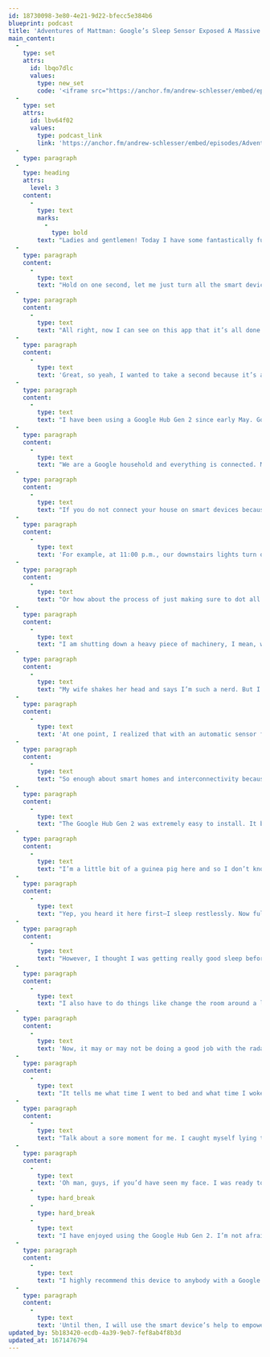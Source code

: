 ```yaml
---
id: 18730098-3e80-4e21-9d22-bfecc5e384b6
blueprint: podcast
title: 'Adventures of Mattman: Google’s Sleep Sensor Exposed A Massive Lie'
main_content:
  -
    type: set
    attrs:
      id: lbqo7dlc
      values:
        type: new_set
        code: '<iframe src="https://anchor.fm/andrew-schlesser/embed/episodes/Adventures-of-Mattman-Googles-Sleep-Sensor-Exposed-A-Massive-Lie-e16ch7r/a-a6dfaeo" height="102px" width="400px" frameborder="0" scrolling="no"></iframe>'
  -
    type: set
    attrs:
      id: lbv64f02
      values:
        type: podcast_link
        link: 'https://anchor.fm/andrew-schlesser/embed/episodes/Adventures-of-Mattman-Googles-Sleep-Sensor-Exposed-A-Massive-Lie-e16ch7r/a-a6dfaeo'
  -
    type: paragraph
  -
    type: heading
    attrs:
      level: 3
    content:
      -
        type: text
        marks:
          -
            type: bold
        text: "Ladies and gentlemen! Today I have some fantastically fun news.\_"
  -
    type: paragraph
    content:
      -
        type: text
        text: "Hold on one second, let me just turn all the smart devices off in my house, looks like I forgot to do that before I left. Hey Google, I am not home.\_"
  -
    type: paragraph
    content:
      -
        type: text
        text: "All right, now I can see on this app that it’s all done. The lights are off, the doors locked, my oven is not on, the garage door is closed, and I’m ready to not worry about my house!\_"
  -
    type: paragraph
    content:
      -
        type: text
        text: 'Great, so yeah, I wanted to take a second because it’s an exciting day. I have been using a sleep tracker for a couple of months now and I wanted to share some results. This is totally not going where you think it might be going.'
  -
    type: paragraph
    content:
      -
        type: text
        text: "I have been using a Google Hub Gen 2 since early May. Google added Sleep Sensing to their hub. It can help track your sleep. My house is already like the US Enterprise from Star Trek.\_"
  -
    type: paragraph
    content:
      -
        type: text
        text: "We are a Google household and everything is connected. Machines turn on when I ask them to and they turn off when I ask them to. For now, anyway. And there’s a lot of automatic routines built in that I no longer have to do and worry about anymore.\_"
  -
    type: paragraph
    content:
      -
        type: text
        text: "If you do not connect your house on smart devices because you are worried about the tracking and the information and all that stuff, I totally understand. But holy cow are you missing out on some automation!\_"
  -
    type: paragraph
    content:
      -
        type: text
        text: 'For example, at 11:00 p.m., our downstairs lights turn off because we should have been in bed a while ago. If we are still downstairs, that’s the signal we’re not supposed to be. Or in our upstairs bedroom, the lights dim at 9:00 p.m. so that I’m not being blasted with bright light just before bed.'
  -
    type: paragraph
    content:
      -
        type: text
        text: "Or how about the process of just making sure to dot all my T’s and cross all my I’s? At the end of the night, I ask my smart device to shut it down. But I don’t just ask, the last thing I do before I lay down in my bed is to ask it to shut it down like I am shutting down the nuclear reactor.\_"
  -
    type: paragraph
    content:
      -
        type: text
        text: "I am shutting down a heavy piece of machinery, I mean, we’re talking about a sleep superhero getting hyped up to go to bed. You’re not supposed to do that, but I can’t help myself. So when I ask the smart device to shut it down, I say shut it down!\_\_"
  -
    type: paragraph
    content:
      -
        type: text
        text: "My wife shakes her head and says I’m such a nerd. But I don’t care because that’s a really fun process to have, and when everything’s automated and you don’t have to stress about getting back up to turn lights off you can just give commands, life is easier!\_"
  -
    type: paragraph
    content:
      -
        type: text
        text: 'At one point, I realized that with an automatic sensor for our kitchen overhead light, I hadn’t flipped the switch in six years. Do you know how much time I saved myself? An amazing amount of time.'
  -
    type: paragraph
    content:
      -
        type: text
        text: "So enough about smart homes and interconnectivity because I could talk forever on the science fiction behind that. It is really coming into fruition with builders and new homes. If you’re not good with smart homes now, you will be akin to your grandparents when they were given their first smartphone. The learning curve is huge. Don’t be left behind.\_\_"
  -
    type: paragraph
    content:
      -
        type: text
        text: "The Google Hub Gen 2 was extremely easy to install. It basically knew my house because it recognized the other smart devices. I just had to plug in my name and my Wi-Fi password. It sits right next to my bed so that it can use its radar to watch my sleeping patterns. It can also sense coughing and snoring, and an overall movement throughout the night.\_"
  -
    type: paragraph
    content:
      -
        type: text
        text: "I’m a little bit of a guinea pig here and so I don’t know exactly how much it’s tracking successfully. There’s a lot of leeway for error in the room. For instance, there are two dogs sleeping in bed with me and they move around throughout the night. I don’t know if it’s picking that up or if it’s picking me up when it says I sleep restlessly.\_"
  -
    type: paragraph
    content:
      -
        type: text
        text: "Yep, you heard it here first—I sleep restlessly. Now full disclosure: I do have an injury that’s related to my back and leg and laying down for hours at a time doesn’t feel comfortable. It also doesn’t feel comfortable when I sit for or stand for too long either. I’m aware of the issue and it’s one of the reasons I set on this path of sleep maximization.\_"
  -
    type: paragraph
    content:
      -
        type: text
        text: "However, I thought I was getting really good sleep before, and now I’m not sure. So I have to try harder at my habits to maximize my sleep.\_\_"
  -
    type: paragraph
    content:
      -
        type: text
        text: "I also have to do things like change the room around a little bit. Recently I’ve been putting the dogs to sleep in their crates at night when I know they’re not going to be cooped up the next day. After trying that multiple times I still got the restlessness result. And right at the same time every night—round 2-3 a.m., which is four or five hours after bedtime.\_\_"
  -
    type: paragraph
    content:
      -
        type: text
        text: 'Now, it may or may not be doing a good job with the radar on that, but here’s one thing it does tell you—which I love and love with toughness.'
  -
    type: paragraph
    content:
      -
        type: text
        text: "It tells me what time I went to bed and what time I woke up! Wouldn’t you know it, I was setting my bedtime for 9:30 p.m. but I wasn’t actually going to bed till like 9:45 p.m. some nights, so I was a half-hour late.\_"
  -
    type: paragraph
    content:
      -
        type: text
        text: "Talk about a sore moment for me. I caught myself lying to myself. And a few times my wake-up time fluctuated as well because my bedtime was fluctuating and I had some pain issues. So the sleep assessment it gives me is “Wow, you don’t have a very consistent schedule.” Say what?!?!?!\_\_\_\_"
  -
    type: paragraph
    content:
      -
        type: text
        text: 'Oh man, guys, if you’d have seen my face. I was ready to punch this thing because all I do is try to plan my sleep habits. However, it wasn’t wrong and it wasn’t the Gen 2 Hub’s fault for reporting this. In the words of Dr. Oz, “Knowledge is power. And knowledge with solutions is empowering.”'
      -
        type: hard_break
      -
        type: hard_break
      -
        type: text
        text: "I have enjoyed using the Google Hub Gen 2. I’m not afraid to cover that radar while I’m not sleeping to protect my privacy. But at night, it’s crucial to keep track of how well I maintain my routines and habits.\_"
  -
    type: paragraph
    content:
      -
        type: text
        text: "I highly recommend this device to anybody with a Google home network. Technology has not reached the point where I can give the command to my smart device to turn my superpowers on.\_"
  -
    type: paragraph
    content:
      -
        type: text
        text: 'Until then, I will use the smart device’s help to empower me to sleep great and be a superhero tomorrow!'
updated_by: 5b183420-ecdb-4a39-9eb7-fef8ab4f8b3d
updated_at: 1671476794
---
```

